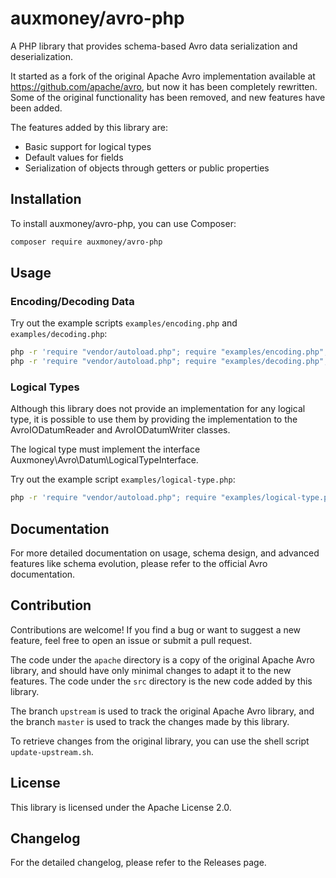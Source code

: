 # auxmoney/avro-php

A PHP library that provides schema-based Avro data serialization and deserialization.

It started as a fork of the original Apache Avro implementation available at https://github.com/apache/avro, but now it has been completely rewritten. Some of the original functionality has been removed, and new features have been added.

The features added by this library are:
- Basic support for logical types
- Default values for fields
- Serialization of objects through getters or public properties

## Installation

To install auxmoney/avro-php, you can use Composer:

```bash
composer require auxmoney/avro-php
```

## Usage

### Encoding/Decoding Data

Try out the example scripts `examples/encoding.php` and `examples/decoding.php`:
```bash
php -r 'require "vendor/autoload.php"; require "examples/encoding.php";'
php -r 'require "vendor/autoload.php"; require "examples/decoding.php";'
```

### Logical Types

Although this library does not provide an implementation for any logical type, it is possible to use them by providing the implementation to the AvroIODatumReader and AvroIODatumWriter classes.

The logical type must implement the interface Auxmoney\Avro\Datum\LogicalTypeInterface.

Try out the example script `examples/logical-type.php`:
```bash
php -r 'require "vendor/autoload.php"; require "examples/logical-type.php";'
```

## Documentation

For more detailed documentation on usage, schema design, and advanced features like schema evolution, please refer to the official Avro documentation.

## Contribution

Contributions are welcome! If you find a bug or want to suggest a new feature, feel free to open an issue or submit a pull request.

The code under the `apache` directory is a copy of the original Apache Avro library, and should have only minimal changes to adapt it to the new features. The code under the `src` directory is the new code added by this library.

The branch `upstream` is used to track the original Apache Avro library, and the branch `master` is used to track the changes made by this library.

To retrieve changes from the original library, you can use the shell script `update-upstream.sh`.

## License

This library is licensed under the Apache License 2.0.

## Changelog

For the detailed changelog, please refer to the Releases page.

